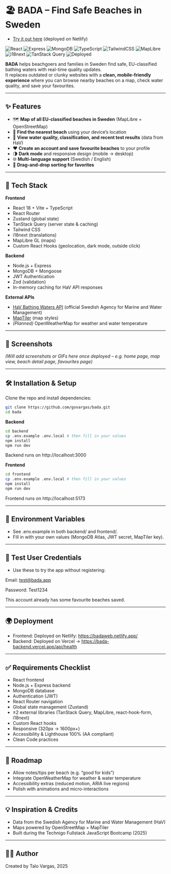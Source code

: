 # 🏖️ BADA – Find Safe Beaches in Sweden

- [Try it out here](https://badaweb.netlify.app/) (deployed on Netlify)

![React](https://img.shields.io/badge/Frontend-React-61DAFB?logo=react&logoColor=white)
![Express](https://img.shields.io/badge/Backend-Express-000000?logo=express&logoColor=white)
![MongoDB](https://img.shields.io/badge/Database-MongoDB-47A248?logo=mongodb&logoColor=white)
![TypeScript](https://img.shields.io/badge/Code-TypeScript-3178C6?logo=typescript&logoColor=white)
![TailwindCSS](https://img.shields.io/badge/UI-Tailwind_CSS-38B2AC?logo=tailwind-css&logoColor=white)
![MapLibre](https://img.shields.io/badge/Maps-MapLibre-4264FB?logo=openstreetmap&logoColor=white)
![i18next](https://img.shields.io/badge/Translations-i18next-26A69A?logo=i18next&logoColor=white)
![TanStack Query](https://img.shields.io/badge/State-TanStack_Query-FF4154?logo=reactquery&logoColor=white)
![Deployed](https://img.shields.io/badge/Deployed-Vercel-000000?logo=vercel&logoColor=white)

**BADA** helps beachgoers and families in Sweden find safe, EU-classified bathing waters with real-time quality updates.  
It replaces outdated or clunky websites with a **clean, mobile-friendly experience** where you can browse nearby beaches on a map, check water quality, and save your favourites.

---

## ✨ Features

- 🗺 **Map of all EU-classified beaches in Sweden** (MapLibre + OpenStreetMap)
- 📍 **Find the nearest beach** using your device’s location
- 🔬 **View water quality, classification, and recent test results** (data from HaV)
- ❤️ **Create an account and save favourite beaches** to your profile
- 🌗 **Dark mode** and responsive design (mobile → desktop)
- 🌐 **Multi-language support** (Swedish / English)
- 🔀 **Drag-and-drop sorting for favorites**

---

## 🚀 Tech Stack

**Frontend**

- React 18 + Vite + TypeScript
- React Router
- Zustand (global state)
- TanStack Query (server state & caching)
- Tailwind CSS
- i18next (translations)
- MapLibre GL (maps)
- Custom React Hooks (geolocation, dark mode, outside click)

**Backend**

- Node.js + Express
- MongoDB + Mongoose
- JWT Authentication
- Zod (validation)
- In-memory caching for HaV API responses

**External APIs**

- [HaV Bathing Waters API](https://badplatsen.havochvatten.se/) (official Swedish Agency for Marine and Water Management)
- [MapTiler](https://www.maptiler.com/) (map styles)
- _(Planned)_ OpenWeatherMap for weather and water temperature

---

## 📸 Screenshots

_(Will add screenshots or GIFs here once deployed – e.g. home page, map view, beach detail page, favourites page)_

---

## 🛠 Installation & Setup

Clone the repo and install dependencies:

```bash
git clone https://github.com/govargas/bada.git
cd bada

```

**Backend**

```bash
cd backend
cp .env.example .env.local # then fill in your values
npm install
npm run dev

```

Backend runs on http://localhost:3000

**Frontend**

```bash
cd frontend
cp .env.example .env.local # then fill in your values
npm install
npm run dev

```

Frontend runs on http://localhost:5173

---

## 🔑 Environment Variables

- See .env.example in both backend/ and frontend/.
- Fill in with your own values (MongoDB Atlas, JWT secret, MapTiler key).

---

## 👤 Test User Credentials

- Use these to try the app without registering:

Email: test@bada.app

Password: Test1234

This account already has some favourite beaches saved.

---

## 🌍 Deployment

- Frontend: Deployed on Netlify: https://badaweb.netlify.app/
- Backend: Deployed on Vercel → https://bada-backend.vercel.app/api/health

---

## ✅ Requirements Checklist

- React frontend
- Node.js + Express backend
- MongoDB database
- Authentication (JWT)
- React Router navigation
- Global state management (Zustand)
- ≥2 external libraries (TanStack Query, MapLibre, react-hook-form, i18next)
- Custom React hooks
- Responsive (320px → 1600px+)
- Accessibility & Lighthouse 100% (AA compliant)
- Clean Code practices

---

## 🧭 Roadmap

- Allow notes/tips per beach (e.g. “good for kids”)
- Integrate OpenWeatherMap for weather & water temperature
- Accessibility extras (reduced motion, ARIA live regions)
- Polish with animations and micro-interactions

---

## 💡 Inspiration & Credits

- Data from the Swedish Agency for Marine and Water Management (HaV)
- Maps powered by OpenStreetMap + MapTiler
- Built during the Technigo Fullstack JavaScript Bootcamp (2025)

---

## 👨‍💻 Author

Created by Talo Vargas, 2025
